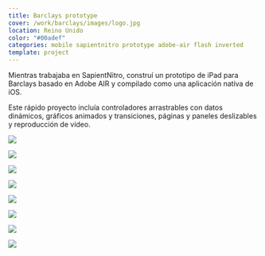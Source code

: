 ```yaml
---
title: Barclays prototype
cover: /work/barclays/images/logo.jpg
location: Reino Unido
color: "#00adef"
categories: mobile sapientnitro prototype adobe-air flash inverted
template: project
---
```


Mientras trabajaba en SapientNitro, construí un prototipo de iPad para Barclays basado en Adobe AIR y compilado como una aplicación nativa de iOS.

Este rápido proyecto incluía controladores arrastrables con datos dinámicos, gráficos animados y transiciones, páginas y paneles deslizables y reproducción de vídeo.

![](/work/barclays/images/0.png)

![](/work/barclays/images/1.png)

![](/work/barclays/images/2.png)

![](/work/barclays/images/3.png)

![](/work/barclays/images/4.png)

![](/work/barclays/images/5.png)

![](/work/barclays/images/6.png)

![](/work/barclays/images/7.png)
